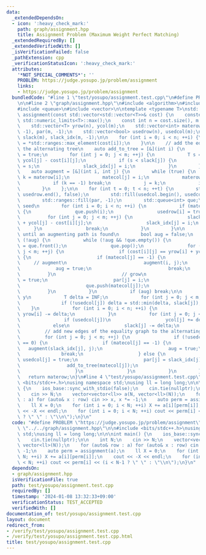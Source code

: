 ```yaml
---
data:
  _extendedDependsOn:
  - icon: ':heavy_check_mark:'
    path: graph/assignment.hpp
    title: Assignment Problem (Maximum Weight Perfect Matching)
  _extendedRequiredBy: []
  _extendedVerifiedWith: []
  _isVerificationFailed: false
  _pathExtension: cpp
  _verificationStatusIcon: ':heavy_check_mark:'
  attributes:
    '*NOT_SPECIAL_COMMENTS*': ''
    PROBLEM: https://judge.yosupo.jp/problem/assignment
    links:
    - https://judge.yosupo.jp/problem/assignment
  bundledCode: "#line 1 \"test/yosupo/assignment.test.cpp\"\n#define PROBLEM \"https://judge.yosupo.jp/problem/assignment\"\
    \n\n#line 2 \"graph/assignment.hpp\"\n#include <algorithm>\n#include <limits>\n\
    #include <queue>\n#include <vector>\n\ntemplate <typename T>\nstd::vector<int>\
    \ assignment(const std::vector<std::vector<T>>& cost) {\n    constexpr T INF =\
    \ std::numeric_limits<T>::max();\n    const int n = cost.size(), m = cost[0].size();\n\
    \    std::vector<T> yrow(n), ycol(m);\n    std::vector<int> materow(n, -1), matecol(m,\
    \ -1), par(m, -1);\n    std::vector<bool> usedrow(n), usedcol(m);\n    std::vector<T>\
    \ slack(m), slack_idx(m, -1);\n\n    for (int i = 0; i < n; ++i) {\n        yrow[i]\
    \ = *std::ranges::max_element(cost[i]);\n    }\n\n    // add the edge (j, i) to\
    \ the alternating tree\n    auto add_to_tree = [&](int i) {\n        usedrow[i]\
    \ = true;\n        for (int j = 0; j < m; ++j) {\n            T s = yrow[i] +\
    \ ycol[j] - cost[i][j];\n            if (s < slack[j]) {\n                slack[j]\
    \ = s;\n                slack_idx[j] = i;\n            }\n        }\n    };\n\n\
    \    auto augment = [&](int i, int j) {\n        while (true) {\n            int\
    \ k = materow[i];\n            matecol[j] = i;\n            materow[i] = j;\n\n\
    \            if (k == -1) break;\n            j = k;\n            i = par[j];\n\
    \        }\n    };\n\n    for (int t = 0; t < n; ++t) {\n        std::fill(usedrow.begin(),\
    \ usedrow.end(), false);\n        std::fill(usedcol.begin(), usedcol.end(), false);\n\
    \        std::ranges::fill(par, -1);\n        std::queue<int> que;\n        //\
    \ seed\n        for (int i = 0; i < n; ++i) {\n            if (materow[i] == -1)\
    \ {\n                que.push(i);\n                usedrow[i] = true;\n      \
    \          for (int j = 0; j < m; ++j) {\n                    slack[j] = yrow[i]\
    \ + ycol[j] - cost[i][j];\n                    slack_idx[j] = i;\n           \
    \     }\n                break;\n            }\n        }\n\n        // repeat\
    \ until an augmenting path is found\n        bool aug = false;\n        while\
    \ (!aug) {\n            while (!aug && !que.empty()) {\n                int i\
    \ = que.front();\n                que.pop();\n                for (int j = 0;\
    \ j < m; ++j) {\n                    if (cost[i][j] == yrow[i] + ycol[j] && !usedcol[j])\
    \ {\n                        if (matecol[j] == -1) {\n                       \
    \     // augment\n                            augment(i, j);\n               \
    \             aug = true;\n                            break;\n              \
    \          }\n                        // grow\n                        usedcol[j]\
    \ = true;\n                        par[j] = i;\n                        add_to_tree(matecol[j]);\n\
    \                        que.push(matecol[j]);\n                    }\n      \
    \          }\n            }\n            if (aug) break;\n\n            // update\
    \ y\n            T delta = INF;\n            for (int j = 0; j < m; ++j) {\n \
    \               if (!usedcol[j]) delta = std::min(delta, slack[j]);\n        \
    \    }\n            for (int i = 0; i < n; ++i) {\n                if (usedrow[i])\
    \ yrow[i] -= delta;\n            }\n            for (int j = 0; j < m; ++j) {\n\
    \                if (usedcol[j])\n                    ycol[j] += delta;\n    \
    \            else\n                    slack[j] -= delta;\n            }\n   \
    \         // add new edges of the equality graph to the alternating tree\n   \
    \         for (int j = 0; j < m; ++j) {\n                if (!usedcol[j] && slack[j]\
    \ == 0) {\n                    if (matecol[j] == -1) {\n                     \
    \   augment(slack_idx[j], j);\n                        aug = true;\n         \
    \               break;\n                    } else {\n                       \
    \ usedcol[j] = true;\n                        par[j] = slack_idx[j];\n       \
    \                 add_to_tree(matecol[j]);\n                        que.push(matecol[j]);\n\
    \                    }\n                }\n            }\n        }\n    }\n \
    \   return materow;\n}\n#line 4 \"test/yosupo/assignment.test.cpp\"\n\n#include\
    \ <bits/stdc++.h>\nusing namespace std;\nusing ll = long long;\n\n\nint main()\
    \ {\n    ios_base::sync_with_stdio(false);\n    cin.tie(nullptr);\n\n    int N;\n\
    \    cin >> N;\n    vector<vector<ll>> a(N, vector<ll>(N));\n    for (auto& row\
    \ : a) for (auto& x : row) cin >> x, x *= -1;\n    auto perm = assignment(a);\n\
    \    ll X = 0;\n    for (int i = 0; i < N; ++i) X += a[i][perm[i]];\n    cout\
    \ << -X << endl;\n    for (int i = 0; i < N; ++i) cout << perm[i] << (i < N-1\
    \ ? \" \" : \"\\n\");\n}\n"
  code: "#define PROBLEM \"https://judge.yosupo.jp/problem/assignment\"\n\n#include\
    \ \"../../graph/assignment.hpp\"\n\n#include <bits/stdc++.h>\nusing namespace\
    \ std;\nusing ll = long long;\n\n\nint main() {\n    ios_base::sync_with_stdio(false);\n\
    \    cin.tie(nullptr);\n\n    int N;\n    cin >> N;\n    vector<vector<ll>> a(N,\
    \ vector<ll>(N));\n    for (auto& row : a) for (auto& x : row) cin >> x, x *=\
    \ -1;\n    auto perm = assignment(a);\n    ll X = 0;\n    for (int i = 0; i <\
    \ N; ++i) X += a[i][perm[i]];\n    cout << -X << endl;\n    for (int i = 0; i\
    \ < N; ++i) cout << perm[i] << (i < N-1 ? \" \" : \"\\n\");\n}\n"
  dependsOn:
  - graph/assignment.hpp
  isVerificationFile: true
  path: test/yosupo/assignment.test.cpp
  requiredBy: []
  timestamp: '2024-01-08 13:32:33+09:00'
  verificationStatus: TEST_ACCEPTED
  verifiedWith: []
documentation_of: test/yosupo/assignment.test.cpp
layout: document
redirect_from:
- /verify/test/yosupo/assignment.test.cpp
- /verify/test/yosupo/assignment.test.cpp.html
title: test/yosupo/assignment.test.cpp
---
```

